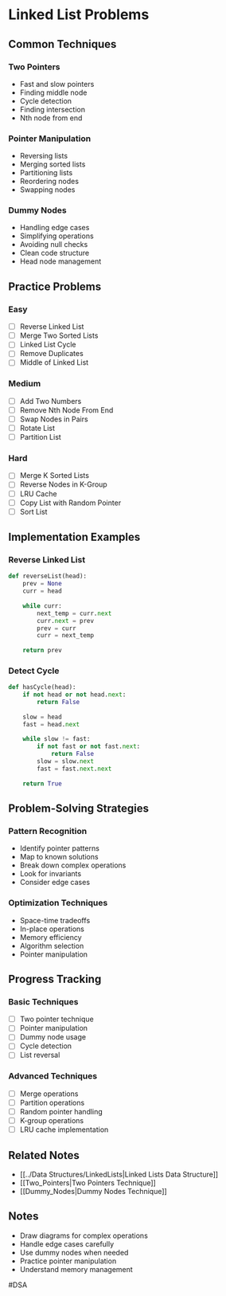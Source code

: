 # Linked List Problems

## Common Techniques

### Two Pointers
- Fast and slow pointers
- Finding middle node
- Cycle detection
- Finding intersection
- Nth node from end

### Pointer Manipulation
- Reversing lists
- Merging sorted lists
- Partitioning lists
- Reordering nodes
- Swapping nodes

### Dummy Nodes
- Handling edge cases
- Simplifying operations
- Avoiding null checks
- Clean code structure
- Head node management

## Practice Problems

### Easy
- [ ] Reverse Linked List
- [ ] Merge Two Sorted Lists
- [ ] Linked List Cycle
- [ ] Remove Duplicates
- [ ] Middle of Linked List

### Medium
- [ ] Add Two Numbers
- [ ] Remove Nth Node From End
- [ ] Swap Nodes in Pairs
- [ ] Rotate List
- [ ] Partition List

### Hard
- [ ] Merge K Sorted Lists
- [ ] Reverse Nodes in K-Group
- [ ] LRU Cache
- [ ] Copy List with Random Pointer
- [ ] Sort List

## Implementation Examples

### Reverse Linked List
```python
def reverseList(head):
    prev = None
    curr = head
    
    while curr:
        next_temp = curr.next
        curr.next = prev
        prev = curr
        curr = next_temp
    
    return prev
```

### Detect Cycle
```python
def hasCycle(head):
    if not head or not head.next:
        return False
        
    slow = head
    fast = head.next
    
    while slow != fast:
        if not fast or not fast.next:
            return False
        slow = slow.next
        fast = fast.next.next
    
    return True
```

## Problem-Solving Strategies

### Pattern Recognition
- Identify pointer patterns
- Map to known solutions
- Break down complex operations
- Look for invariants
- Consider edge cases

### Optimization Techniques
- Space-time tradeoffs
- In-place operations
- Memory efficiency
- Algorithm selection
- Pointer manipulation

## Progress Tracking

### Basic Techniques
- [ ] Two pointer technique
- [ ] Pointer manipulation
- [ ] Dummy node usage
- [ ] Cycle detection
- [ ] List reversal

### Advanced Techniques
- [ ] Merge operations
- [ ] Partition operations
- [ ] Random pointer handling
- [ ] K-group operations
- [ ] LRU cache implementation

## Related Notes
- [[../Data Structures/LinkedLists|Linked Lists Data Structure]]
- [[Two_Pointers|Two Pointers Technique]]
- [[Dummy_Nodes|Dummy Nodes Technique]]

## Notes
- Draw diagrams for complex operations
- Handle edge cases carefully
- Use dummy nodes when needed
- Practice pointer manipulation
- Understand memory management 

#DSA